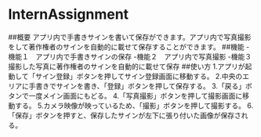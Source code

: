 # InternAssignment
##概要
アプリ内で手書きサインを書いて保存ができます。アプリ内で写真撮影をして著作権者のサインを自動的に載せて保存することができます。
##機能
-機能１　アプリ内で手書きサインの保存
-機能２　アプリ内で写真撮影
-機能３　撮影した写真に著作権者のサインを自動的に載せて保存
##使い方
1.アプリが起動して「サイン登録」ボタンを押してサイン登録画面に移動する。
2.中央のエリアに手書きでサインを書き、「登録」ボタンを押して保存する。
3.「戻る」ボタンで一度メイン画面にもどる。
4.「写真撮影」ボタンを押して撮影画面に移動する。
5.カメラ映像が映っているため、「撮影」ボタンを押して撮影する。
6.「保存」ボタンを押すと、保存したサインが左下に張り付いた画像が保存される。


